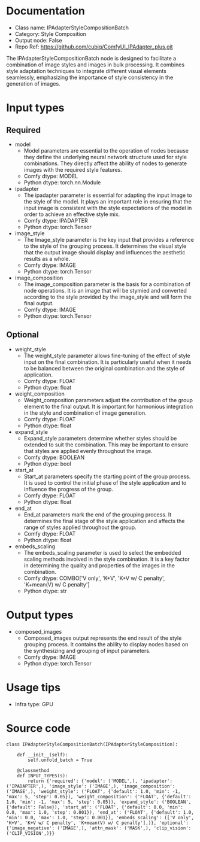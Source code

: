 # Documentation
- Class name: IPAdapterStyleCompositionBatch
- Category: Style Composition
- Output node: False
- Repo Ref: https://github.com/cubiq/ComfyUI_IPAdapter_plus.git

The IPAdapterStyleCompositionBatch node is designed to facilitate a combination of image styles and images in bulk processing. It combines style adaptation techniques to integrate different visual elements seamlessly, emphasizing the importance of style consistency in the generation of images.

# Input types
## Required
- model
    - Model parameters are essential to the operation of nodes because they define the underlying neural network structure used for style combinations. They directly affect the ability of nodes to generate images with the required style features.
    - Comfy dtype: MODEL
    - Python dtype: torch.nn.Module
- ipadapter
    - The ipadapter parameter is essential for adapting the input image to the style of the model. It plays an important role in ensuring that the input image is consistent with the style expectations of the model in order to achieve an effective style mix.
    - Comfy dtype: IPADAPTER
    - Python dtype: torch.Tensor
- image_style
    - The Image_style parameter is the key input that provides a reference to the style of the grouping process. It determines the visual style that the output image should display and influences the aesthetic results as a whole.
    - Comfy dtype: IMAGE
    - Python dtype: torch.Tensor
- image_composition
    - The image_composition parameter is the basis for a combination of node operations. It is an image that will be stymied and converted according to the style provided by the image_style and will form the final output.
    - Comfy dtype: IMAGE
    - Python dtype: torch.Tensor
## Optional
- weight_style
    - The weight_style parameter allows fine-tuning of the effect of style input on the final combination. It is particularly useful when it needs to be balanced between the original combination and the style of application.
    - Comfy dtype: FLOAT
    - Python dtype: float
- weight_composition
    - Weight_composition parameters adjust the contribution of the group element to the final output. It is important for harmonious integration in the style and combination of image generation.
    - Comfy dtype: FLOAT
    - Python dtype: float
- expand_style
    - Expand_style parameters determine whether styles should be extended to suit the combination. This may be important to ensure that styles are applied evenly throughout the image.
    - Comfy dtype: BOOLEAN
    - Python dtype: bool
- start_at
    - Start_at parameters specify the starting point of the group process. It is used to control the initial phase of the style application and to influence the progress of the group.
    - Comfy dtype: FLOAT
    - Python dtype: float
- end_at
    - End_at parameters mark the end of the grouping process. It determines the final stage of the style application and affects the range of styles applied throughout the group.
    - Comfy dtype: FLOAT
    - Python dtype: float
- embeds_scaling
    - The embeds_scaling parameter is used to select the embedded scaling methods involved in the style combination. It is a key factor in determining the quality and properties of the images in the combination.
    - Comfy dtype: COMBO['V only', 'K+V', 'K+V w/ C penalty', 'K+mean(V) w/ C penalty']
    - Python dtype: str

# Output types
- composed_images
    - Composed_images output represents the end result of the style grouping process. It contains the ability to display nodes based on the synthesizing and grouping of input parameters.
    - Comfy dtype: IMAGE
    - Python dtype: torch.Tensor

# Usage tips
- Infra type: GPU

# Source code
```
class IPAdapterStyleCompositionBatch(IPAdapterStyleComposition):

    def __init__(self):
        self.unfold_batch = True

    @classmethod
    def INPUT_TYPES(s):
        return {'required': {'model': ('MODEL',), 'ipadapter': ('IPADAPTER',), 'image_style': ('IMAGE',), 'image_composition': ('IMAGE',), 'weight_style': ('FLOAT', {'default': 1.0, 'min': -1, 'max': 5, 'step': 0.05}), 'weight_composition': ('FLOAT', {'default': 1.0, 'min': -1, 'max': 5, 'step': 0.05}), 'expand_style': ('BOOLEAN', {'default': False}), 'start_at': ('FLOAT', {'default': 0.0, 'min': 0.0, 'max': 1.0, 'step': 0.001}), 'end_at': ('FLOAT', {'default': 1.0, 'min': 0.0, 'max': 1.0, 'step': 0.001}), 'embeds_scaling': (['V only', 'K+V', 'K+V w/ C penalty', 'K+mean(V) w/ C penalty'],)}, 'optional': {'image_negative': ('IMAGE',), 'attn_mask': ('MASK',), 'clip_vision': ('CLIP_VISION',)}}
```